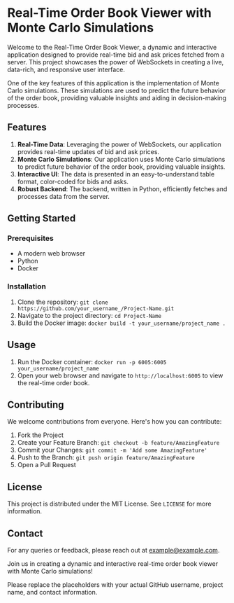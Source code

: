# Real-Time Order Book Viewer with Monte Carlo Simulations

Welcome to the Real-Time Order Book Viewer, a dynamic and interactive application designed to provide real-time bid and ask prices fetched from a server. This project showcases the power of WebSockets in creating a live, data-rich, and responsive user interface. 

One of the key features of this application is the implementation of Monte Carlo simulations. These simulations are used to predict the future behavior of the order book, providing valuable insights and aiding in decision-making processes.

## Features

1. **Real-Time Data**: Leveraging the power of WebSockets, our application provides real-time updates of bid and ask prices.
2. **Monte Carlo Simulations**: Our application uses Monte Carlo simulations to predict future behavior of the order book, providing valuable insights.
3. **Interactive UI**: The data is presented in an easy-to-understand table format, color-coded for bids and asks.
4. **Robust Backend**: The backend, written in Python, efficiently fetches and processes data from the server.

## Getting Started

### Prerequisites

- A modern web browser
- Python 
- Docker

### Installation

1. Clone the repository: `git clone https://github.com/your_username_/Project-Name.git`
2. Navigate to the project directory: `cd Project-Name`
3. Build the Docker image: `docker build -t your_username/project_name .`

## Usage

1. Run the Docker container: `docker run -p 6005:6005 your_username/project_name`
2. Open your web browser and navigate to `http://localhost:6005` to view the real-time order book.

## Contributing

We welcome contributions from everyone. Here's how you can contribute:

1. Fork the Project
2. Create your Feature Branch: `git checkout -b feature/AmazingFeature`
3. Commit your Changes: `git commit -m 'Add some AmazingFeature'`
4. Push to the Branch: `git push origin feature/AmazingFeature`
5. Open a Pull Request

## License

This project is distributed under the MIT License. See `LICENSE` for more information.

## Contact

For any queries or feedback, please reach out at example@example.com.

Join us in creating a dynamic and interactive real-time order book viewer with Monte Carlo simulations!

Please replace the placeholders with your actual GitHub username, project name, and contact information.